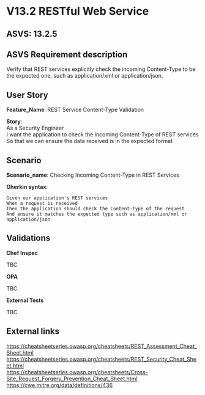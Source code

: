 # V13.2 RESTful Web Service

## ASVS: 13.2.5

## ASVS Requirement description

Verify that REST services explicitly check the incoming
Content-Type to be the expected one, such as application/xml
or application/json.

## User Story

**Feature_Name**: REST Service Content-Type Validation

**Story**:\
As a Security Engineer\
I want the application to check the incoming Content-Type of REST services\
So that we can ensure the data received is in the expected format

## Scenario

**Scenario_name**: Checking Incoming Content-Type in REST Services

**Gherkin syntax**:

```gherkin
Given our application's REST services
When a request is received
Then the application should check the Content-Type of the request
And ensure it matches the expected type such as application/xml or application/json
```

## Validations

**Chef Inspec**

TBC

**OPA**

TBC

**External Tests**

TBC

## External links

<https://cheatsheetseries.owasp.org/cheatsheets/REST_Assessment_Cheat_Sheet.html>\
<https://cheatsheetseries.owasp.org/cheatsheets/REST_Security_Cheat_Sheet.html>\
<https://cheatsheetseries.owasp.org/cheatsheets/Cross-Site_Request_Forgery_Prevention_Cheat_Sheet.html>\
<https://cwe.mitre.org/data/definitions/436>
